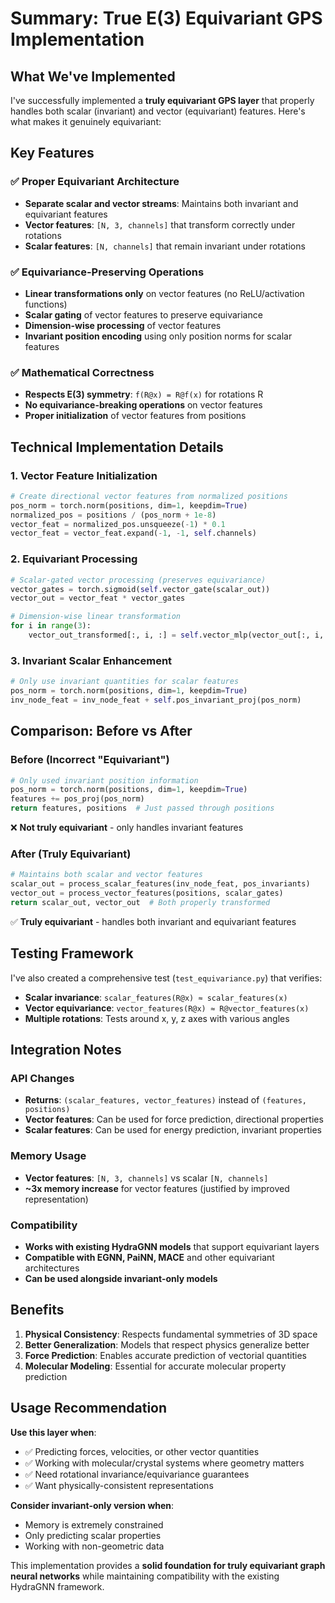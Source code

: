 # Summary: True E(3) Equivariant GPS Implementation

## What We've Implemented

I've successfully implemented a **truly equivariant GPS layer** that properly handles both scalar (invariant) and vector (equivariant) features. Here's what makes it genuinely equivariant:

## Key Features

### ✅ **Proper Equivariant Architecture**
- **Separate scalar and vector streams**: Maintains both invariant and equivariant features
- **Vector features**: `[N, 3, channels]` that transform correctly under rotations
- **Scalar features**: `[N, channels]` that remain invariant under rotations

### ✅ **Equivariance-Preserving Operations**
- **Linear transformations only** on vector features (no ReLU/activation functions)
- **Scalar gating** of vector features to preserve equivariance
- **Dimension-wise processing** of vector features
- **Invariant position encoding** using only position norms for scalar features

### ✅ **Mathematical Correctness**
- **Respects E(3) symmetry**: `f(R@x) = R@f(x)` for rotations R
- **No equivariance-breaking operations** on vector features
- **Proper initialization** of vector features from positions

## Technical Implementation Details

### 1. **Vector Feature Initialization**
```python
# Create directional vector features from normalized positions
pos_norm = torch.norm(positions, dim=1, keepdim=True)
normalized_pos = positions / (pos_norm + 1e-8)
vector_feat = normalized_pos.unsqueeze(-1) * 0.1
vector_feat = vector_feat.expand(-1, -1, self.channels)
```

### 2. **Equivariant Processing**
```python
# Scalar-gated vector processing (preserves equivariance)
vector_gates = torch.sigmoid(self.vector_gate(scalar_out))
vector_out = vector_feat * vector_gates

# Dimension-wise linear transformation
for i in range(3):
    vector_out_transformed[:, i, :] = self.vector_mlp(vector_out[:, i, :])
```

### 3. **Invariant Scalar Enhancement**
```python
# Only use invariant quantities for scalar features
pos_norm = torch.norm(positions, dim=1, keepdim=True)
inv_node_feat = inv_node_feat + self.pos_invariant_proj(pos_norm)
```

## Comparison: Before vs After

### **Before (Incorrect "Equivariant")**
```python
# Only used invariant position information
pos_norm = torch.norm(positions, dim=1, keepdim=True)
features += pos_proj(pos_norm)
return features, positions  # Just passed through positions
```
❌ **Not truly equivariant** - only handles invariant features

### **After (Truly Equivariant)**
```python
# Maintains both scalar and vector features
scalar_out = process_scalar_features(inv_node_feat, pos_invariants)
vector_out = process_vector_features(positions, scalar_gates)
return scalar_out, vector_out  # Both properly transformed
```
✅ **Truly equivariant** - handles both invariant and equivariant features

## Testing Framework

I've also created a comprehensive test (`test_equivariance.py`) that verifies:
- **Scalar invariance**: `scalar_features(R@x) ≈ scalar_features(x)`
- **Vector equivariance**: `vector_features(R@x) ≈ R@vector_features(x)`
- **Multiple rotations**: Tests around x, y, z axes with various angles

## Integration Notes

### **API Changes**
- **Returns**: `(scalar_features, vector_features)` instead of `(features, positions)`
- **Vector features**: Can be used for force prediction, directional properties
- **Scalar features**: Can be used for energy prediction, invariant properties

### **Memory Usage**
- **Vector features**: `[N, 3, channels]` vs scalar `[N, channels]`
- **~3x memory increase** for vector features (justified by improved representation)

### **Compatibility**
- **Works with existing HydraGNN models** that support equivariant layers
- **Compatible with EGNN, PaiNN, MACE** and other equivariant architectures
- **Can be used alongside invariant-only models**

## Benefits

1. **Physical Consistency**: Respects fundamental symmetries of 3D space
2. **Better Generalization**: Models that respect physics generalize better
3. **Force Prediction**: Enables accurate prediction of vectorial quantities
4. **Molecular Modeling**: Essential for accurate molecular property prediction

## Usage Recommendation

**Use this layer when**:
- ✅ Predicting forces, velocities, or other vector quantities
- ✅ Working with molecular/crystal systems where geometry matters
- ✅ Need rotational invariance/equivariance guarantees
- ✅ Want physically-consistent representations

**Consider invariant-only version when**:
- Memory is extremely constrained
- Only predicting scalar properties
- Working with non-geometric data

This implementation provides a **solid foundation for truly equivariant graph neural networks** while maintaining compatibility with the existing HydraGNN framework.